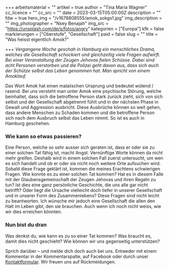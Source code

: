 +++
arbeitsmaterial = ""
artikel = true
author = "Tina Maria Wagner"
cc_licence = ""
cc_src = ""
date = 2023-03-15T05:00:00Z
description = ""
fdw = true
hero_img = "/v1678808555/amok_sokgs1.jpg"
img_description = ""
img_photographer = "Nsey Benajah"
img_src = "https://unsplash.com/de/s/fotos/angry"
kategorien = ["Europa"]
kfk = false
markierungen = ["Oberstufe", "Gesellschaft"]
paid = false
slug = ""
title = "Was heisst eigentlich Amok?"

+++
_Vergangene Woche geschah in Hamburg ein menschliches Drama, welches die Gesellschaft schockiert und gleichzeitig viele Fragen aufwirft. Bei einer Veranstaltung der Zeugen Jehovas fielen Schüsse. Dabei sind acht Personen verstorben und die Polizei geht davon aus, dass sich auch der Schütze selbst das Leben genommen hat. Man spricht von einem Amoklauf._

Das Wort Amok hat einen malaiischen Ursprung und bedeutet wütend / rasend. Bei uns versteht man unter Amok eine psychische Störung, welche beinhaltet, dass sich die betroffene Person stark zurück zieht, sich von sich selbst und der Gesellschaft abgetrennt fühlt und in der nächsten Phase in Gewalt und Aggression ausbricht. Diese Ausbrüche können so weit gehen, dass andere Menschen zu Schaden kommen und die betroffene Person sich nach dem Ausbruch selbst das Leben nimmt. So ist es auch in Hamburg geschehen.

### Wie kann so etwas passieren?

Eine Person, welche so sehr ausser sich geraten ist, dass er oder sie zu einer solchen Tat fähig ist, macht Angst. Vernünftige Worte können da nicht mehr greifen. Deshalb wird in einem solchen Fall zuerst untersucht, um wen es sich handelt und ob er oder sie nicht noch weitere Orte aufsuchen wird. Sobald diese Frage geklärt ist, kommen die meines Erachtens schwierigen Fragen. Wie konnte es zu einer solchen Tat kommen? Hat es in diesem Falle mit der Glaubensgemeinschaft der Zeugen Jehovas und ihren Regeln zu tun? Ist dies eine ganz persönliche Geschichte, die uns alle gar nicht betrifft? Oder liegt die Ursache vielleicht doch tiefer in unserer Gesellschaft und in unserer Form des Zusammenlebens? Diese Fragen sind nicht leicht zu beantworten. Ich wünsche mir jedoch eine Gesellschaft die allen den Halt im Leben gibt, den sie brauchen. Auch wenn ich noch nicht weiss, wie wir dies erreichen könnten.

### Nun bist du dran

Was denkst du, wie kann es zu so einer Tat kommen? Was braucht es, damit dies nicht geschieht? Wie können wir uns gegenseitig unterstützen?

Sprich darüber – und melde dich doch auch bei uns. Entweder mit einem Kommentar in der Kommentarspalte, auf Facebook oder durch unser [Kontaktformular](https://www.chinderzytig.ch/kontakt/). Wir freuen uns auf Rückmeldungen.